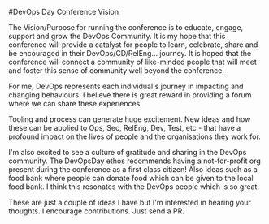 #DevOps Day Conference Vision

The Vision/Purpose for running the conference is to educate, engage, support and grow the DevOps Community. It is my hope that this conference will provide a catalyst for people to learn, celebrate, share and be encouraged in their DevOps/CD/RelEng... journey. It is hoped that the conference will connect a community of like-minded people that will meet and foster this sense of community well beyond the conference. 

For me, DevOps represents each individual's journey in impacting and changing behaviours. I believe there is great reward in providing a forum where we can share these experiences.

Tooling and process can generate huge excitement. New ideas and how these can be applied to Ops, Sec, RelEng, Dev, Test, etc - that have a profound impact on the lives of people and the organisations they work for.

I'm also excited to see a culture of gratitude and sharing in the DevOps community. The DevOpsDay ethos recommends having a not-for-profit org present during the conference as a first class citizen! Also ideas such as a food bank where people can donate food which can be given to the local food bank. I think this resonates with the DevOps people which is so great.

These are just a couple of ideas I have but I'm interested in hearing your thoughts. I encourage contributions. Just send a PR.
